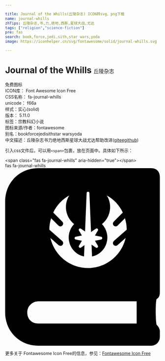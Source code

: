 ```yaml
---

title: Journal of the Whills(丘陵杂志) ICON转svg、png下载
name: journal-whills
zhTips: 丘陵杂志,书,力,绝地,西斯,星球大战,尤达
tags: ["religion","science-fiction"]
pre: fas
search: book,force,jedi,sith,star wars,yoda
image: https://iconhelper.cn/svg/fontawesome/solid/journal-whills.svg

---
```


# Journal of the Whills  <small style="font-size: 60%;font-weight: 100">丘陵杂志</small>


<div class="detail-page">
<p>
<span><span class="badge-success badge">免费图标</span> </span>
<br/>
<span>
ICON库：
<span class="badge-secondary badge">Font Awesome Icon Free</span> 
</span>
<br/>
<span>
CSS名称：
<span class="badge-secondary badge">fa-journal-whills</span> 
</span>
<br/>
<span>
unicode：
<span class="badge-secondary badge">f66a</span> 
<copy-btn content='f66a' btn-title=""></copy-btn>
<copy-btn :content='String.fromCodePoint(parseInt("f66a", 16))' btn-title="复制U"></copy-btn>
</span><br/><span>样式：<span class="badge-light badge">实心(solid)</span></span>
<br/>
<span>
版本：
<span class="badge-secondary badge">5.11.0</span> 
</span><br/><span>标签：<span class="badge-light badge"><router-link to="/tags/religion.html">宗教</router-link></span><span class="badge-light badge"><router-link to="/tags/science-fiction.html">科幻小说</router-link></span></span>
<br/>
<span>图标来源/作者：<span class="badge-light badge">fontawesome</span></span> 
<br/>
<span>别名：<span class="badge-light badge">book</span><span class="badge-light badge">force</span><span class="badge-light badge">jedi</span><span class="badge-light badge">sith</span><span class="badge-light badge">star wars</span><span class="badge-light badge">yoda</span></span><br/><span class="zh-detail">中文描述：<span class="badge-primary badge">丘陵杂志</span><span class="badge-primary badge">书</span><span class="badge-primary badge">力</span><span class="badge-primary badge">绝地</span><span class="badge-primary badge">西斯</span><span class="badge-primary badge">星球大战</span><span class="badge-primary badge">尤达</span><span class="help-link"><span>帮助改进</span>(<a href="https://gitee.com/liuwave/icon-helper/edit/master/json/fontawesome/solid/journal-whills.json" target="_blank" rel="noopener noreferrer">gitee</a><a href="https://github.com/liuwave/icon-helper/edit/master/json/fontawesome/solid/journal-whills.json" target="_blank" rel="noopener noreferrer">github</a></span>)</span><br/>
</p>
</div>
<div class="alert alert-dark">
  <i class="fas fa-journal-whills fa-xs"></i>
  <i class="fas fa-journal-whills fa-sm"></i>
  <i class="fas fa-journal-whills fa-lg"></i>
  <i class="fas fa-journal-whills fa-2x"></i>
  <i class="fas fa-journal-whills fa-3x"></i>
  <i class="fas fa-journal-whills fa-5x"></i>
  <i class="fas fa-journal-whills fa-7x"></i>
</div>
<div>
  <p>引入css文件后，可以用<code>&lt;span&gt;</code>包裹，放在页面中。具体如下所示：    
  </p>
  <div class="alert alert-primary" style="font-size: 14px">
    &lt;span class="fas fa-journal-whills" aria-hidden="true"&gt;&lt;/span&gt;
    <copy-btn content='<span class="fas fa-journal-whills" aria-hidden="true"></span>'></copy-btn>
  </div>
  <div class="alert alert-secondary">
    <i class="fas fa-journal-whills"
    style="font-size: 24px"
    aria-hidden="true"></i> fas fa-journal-whills
    <copy-btn content="fas fa-journal-whills" btn-title="复制图标名称"></copy-btn>
  </div>
</div>
<div id="svg" class="svg-wrap">
<svg xmlns="http://www.w3.org/2000/svg" viewBox="0 0 448 512"><path d="M438.40625,377.59375c-3.20313,12.8125-3.20313,57.60937,0,73.60937Q447.9922,460.78907,448,470.40625v16c0,16-12.79688,25.59375-25.59375,25.59375H96c-54.40625,0-96-41.59375-96-96V96C0,41.59375,41.59375,0,96,0H422.40625C438.40625,0,448,9.59375,448,25.59375v332.8125Q448,372.79688,438.40625,377.59375ZM380.79688,384H96c-16,0-32,12.79688-32,32s12.79688,32,32,32H380.79688ZM128.01562,176.01562c0,.51563.14063.98438.14063,1.5l37.10937,32.46876A7.99954,7.99954,0,0,1,160,224h-.01562a9.17678,9.17678,0,0,1-5.25-1.98438L131.14062,201.375C142.6875,250.95312,186.90625,288,240,288s97.3125-37.04688,108.875-86.625l-23.59375,20.64062a8.02516,8.02516,0,0,1-5.26563,1.96876H320a9.14641,9.14641,0,0,1-6.01562-2.71876A9.26508,9.26508,0,0,1,312,216a9.097,9.097,0,0,1,2.73438-6.01562l37.10937-32.46876c.01563-.53124.15625-1,.15625-1.51562,0-11.04688-2.09375-21.51562-5.06251-31.59375l-21.26562,21.25a8.00467,8.00467,0,0,1-11.32812-11.3125l26.42187-26.40625a111.81517,111.81517,0,0,0-46.35937-49.26562,63.02336,63.02336,0,0,1-14.0625,82.64062A55.83846,55.83846,0,0,1,251.625,254.73438l-1.42188-34.28126,12.67188,8.625a3.967,3.967,0,0,0,2.25.6875,3.98059,3.98059,0,0,0,3.43749-6.03124l-8.53124-14.3125,17.90625-3.71876a4.00647,4.00647,0,0,0,0-7.84374l-17.90625-3.71876,8.53124-14.3125a3.98059,3.98059,0,0,0-3.43749-6.03124,4.726,4.726,0,0,0-2.25.67187L248.6875,184.125,244,71.82812a4.00386,4.00386,0,0,0-8,0l-4.625,110.8125-12-8.15624a4.003,4.003,0,0,0-5.68751,5.35937l8.53126,14.3125L204.3125,197.875a3.99686,3.99686,0,0,0,0,7.82812l17.90625,3.73438-8.53126,14.29688a4.72469,4.72469,0,0,0-.56249,2.04687,4.59547,4.59547,0,0,0,1.25,2.90625,4.01059,4.01059,0,0,0,2.75,1.09375,4.09016,4.09016,0,0,0,2.25-.6875l10.35937-7.04687L228.375,254.76562a55.86414,55.86414,0,0,1-28.71875-93.45312,63.01119,63.01119,0,0,1-14.04688-82.65625,111.93158,111.93158,0,0,0-46.375,49.26563l26.42187,26.42187a7.99917,7.99917,0,0,1-11.3125,11.3125l-21.26563-21.26563C130.09375,154.48438,128,164.95312,128.01562,176.01562Z"/></svg>
</div>
<detail full-name='fa-journal-whills'></detail>

<Vssue title="关于“Journal of the Whills”的评论" />
    
<div><p>更多关于  Fontawesome Icon Free的信息，参见：<a target="_blank" href="https://iconhelper.cn/fontawesome.html">Fontawesome Icon Free</a>
</p></div>
